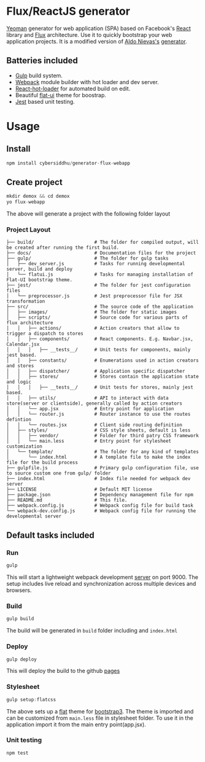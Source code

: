 # Flux/ReactJS generator

[Yeoman](http://yeoman.io) generator for web application (SPA) based on
Facebook's [React](https://facebook.github.io/react/) library and
[Flux](http://facebook.github.io/flux/) architecture. Use it to quickly
bootstrap your web application projects. 
It is a modified version of [Aldo Nievas's](https://github.com/alduro) [generator](https://github.com/alduro/generator-flux-webapp).

## Batteries included
* [Gulp](http://gulpjs.com) build system.
* [Webpack](http://webpack.github.io) module builder with hot loader and dev server.
* [React-hot-loader](http://gaearon.github.io/react-hot-loader/) for automated build on edit.
* Beautiful [flat-ui](http://designmodo.github.io/Flat-UI/) theme for boostrap. 
* [Jest](http://facebook.github.io/jest/) based unit testing.

# Usage
## Install
```js
npm install cybersiddhu/generator-flux-webapp
```

## Create project

```js
mkdir demox && cd demox
yo flux-webapp
```

The above will generate a project with the following folder layout

### Project Layout

```
├── build/                      # The folder for compiled output, will be created after running the first build.
├── docs/                       # Documentation files for the project
├── gulp/                       # The folder for gulp tasks
│   ├── dev_server.js           # Tasks for running developmental server, build and deploy
│   └── flatui.js               # Tasks for managing installation of Flat-UI bootstrap theme.
├── jest/                       # The folder for jest configuration files
│   └── preprocessor.js         # Jest preprocessor file for JSX transformation
├── src/                        # The source code of the application
│   ├── images/                 # The folder for static images
│   ├── scripts/                # Source code for various parts of flux architecture
│   │   ├── actions/            # Action creators that allow to trigger a dispatch to stores
│   │   ├── components/         # React components. E.g. Navbar.jsx, Calendar.jsx
│   │   │   ├── __tests__/      # Unit tests for components, mainly jest based.
│   │   ├── constants/          # Enumerations used in action creators and stores
│   │   ├── dispatcher/         # Application specific dispatcher
│   │   ├── stores/             # Stores contain the application state and logic
│   │   │   ├── __tests__/      # Unit tests for stores, mainly jest based.
│   │   ├── utils/              # API to interact with data store(server or clientside), generally called by action creators
│   │   └── app.jsx             # Entry point for application
│   │   └── router.js           # Router instance to use the routes defintion
│   │   └── routes.jsx          # Client side routing definition
│   ├── styles/                 # CSS style sheets, default is less
│   │   ├── vendor/             # Folder for third patry CSS framework
│   │   └── main.less           # Entry point for stylesheet customization
│   └── template/               # The folder for any kind of templates
│       └── index.html          # A template file to make the index file for the build process
├── gulpfile.js                 # Primary gulp configuration file, use to source custom one from gulp/ folder
├── index.html                  # Index file needed for webpack dev server
├── LICENSE                     # Default MIT license 
├── package.json                # Dependency management file for npm
├── README.md                   # This file.
├── webpack.config.js           # Webpack config file for build task
└── webpack-dev.config.js       # Webpack config file for running the developmental server

```

## Default tasks included

### Run

```js
gulp
```

This will start a lightweight webpack development
[server](http://webpack.github.io/docs/webpack-dev-server.html) on port 9000.
The setup includes live reload and synchronization across multiple devices and
browsers.

### Build

```js
gulp build
```

The build will be generated in ```build``` folder including and ```index.html```

### Deploy

```js
gulp deploy
```

This will deploy the build to the github [pages](https://pages.github.com/)

### Stylesheet

```js
gulp setup:flatcss
```

The above sets up a [flat](https://github.com/designmodo/Flat-UI) theme for
[bootstrap3](http://getbootstrap.com). The theme is imported and can be
customized from ```main.less``` file in stylesheet folder. To use it in the
application import it from the main entry point(app.jsx).

### Unit testing

```js
npm test
```
